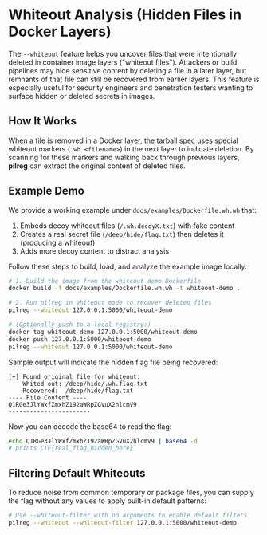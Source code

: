 # Whiteout Analysis (Hidden Files in Docker Layers)

The `--whiteout` feature helps you uncover files that were intentionally deleted
in container image layers ("whiteout files").  Attackers or build pipelines may hide
sensitive content by deleting a file in a later layer, but remnants of that file
can still be recovered from earlier layers.  This feature is especially useful for
security engineers and penetration testers wanting to surface hidden or deleted
secrets in images.

## How It Works

When a file is removed in a Docker layer, the tarball spec uses special whiteout
markers (`.wh.<filename>`) in the next layer to indicate deletion.  By scanning
for these markers and walking back through previous layers, **pilreg** can extract
the original content of deleted files.

## Example Demo

We provide a working example under `docs/examples/Dockerfile.wh.wh` that:

1. Embeds decoy whiteout files (`/.wh.decoyX.txt`) with fake content
2. Creates a real secret file (`/deep/hide/flag.txt`) then deletes it (producing a whiteout)
3. Adds more decoy content to distract analysis

Follow these steps to build, load, and analyze the example image locally:

```bash
# 1. Build the image from the whiteout demo Dockerfile
docker build -f docs/examples/Dockerfile.wh.wh -t whiteout-demo .

# 2. Run pilreg in whiteout mode to recover deleted files
pilreg --whiteout 127.0.0.1:5000/whiteout-demo

# (Optionally push to a local registry:)
docker tag whiteout-demo 127.0.0.1:5000/whiteout-demo
docker push 127.0.0.1:5000/whiteout-demo
pilreg --whiteout 127.0.0.1:5000/whiteout-demo
```

Sample output will indicate the hidden flag file being recovered:

```text
[+] Found original file for whiteout:
    Whited out: /deep/hide/.wh.flag.txt
    Recovered:  /deep/hide/flag.txt
---- File Content ----
Q1RGe3JlYWxfZmxhZ192aWRpZGVuX2hlcmV9
-----------------------
```

Now you can decode the base64 to read the flag:

```bash
echo Q1RGe3JlYWxfZmxhZ192aWRpZGVuX2hlcmV9 | base64 -d
# prints CTF{real_flag_hidden_here}
```

## Filtering Default Whiteouts

To reduce noise from common temporary or package files, you can supply the flag without any values to apply built-in default patterns:

```bash
# Use --whiteout-filter with no arguments to enable default filters
pilreg --whiteout --whiteout-filter 127.0.0.1:5000/whiteout-demo
```
